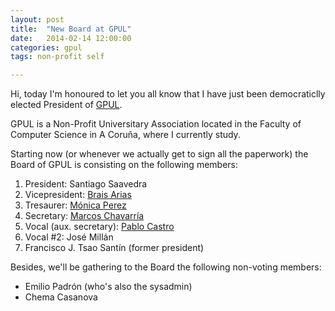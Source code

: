 ```yaml
---
layout: post
title:  "New Board at GPUL"
date:   2014-02-14 12:00:00
categories: gpul
tags: non-profit self

---
```


Hi, today I'm honoured to let you all know that I have just been
democraticlly elected President of <a href="http://gpul.org">GPUL</a>.

GPUL is a Non-Profit Universitary Association located in the Faculty
of Computer Science in A Coruña, where I currently study.

Starting now (or whenever we actually get to sign all the paperwork)
the Board of GPUL is consisting on the following members:

1. President: Santiago Saavedra
2. Vicepresident: <a href="http://twitter.com/braisarias" rel="friend met colleague">Brais Arias</a>
3. Tresaurer: <a href="http://twitter.com/monicaps688" rel="friend met colleague">Mónica Perez</a>
4. Secretary: <a href="http://aquelando.info" rel="met friend colleague co-resident">Marcos Chavarría</a>
5. Vocal (aux. secretary): <a href="http://twitter.com/castrinho8" rel="met friend colleague co-resident">Pablo Castro</a>
6. Vocal #2: José Millán
7. Francisco J. Tsao Santín (former president)

Besides, we'll be gathering to the Board the following non-voting members:

* Emilio Padrón (who's also the sysadmin)
* Chema Casanova
